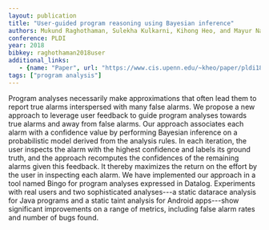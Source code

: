 ```yaml
---
layout: publication
title: "User-guided program reasoning using Bayesian inference"
authors: Mukund Raghothaman, Sulekha Kulkarni, Kihong Heo, and Mayur Naik
conference: PLDI
year: 2018
bibkey: raghothaman2018user
additional_links:
   - {name: "Paper", url: "https://www.cis.upenn.edu/~kheo/paper/pldi18-rakuhena.pdf"}
tags: ["program analysis"]
---
```

Program analyses necessarily make approximations that often lead them to report true alarms interspersed with many false alarms. We propose a new approach to leverage user feedback to guide program analyses towards true alarms and away from false alarms. Our approach associates each alarm with a confidence value by performing Bayesian inference on a probabilistic model derived from the analysis rules. In each iteration, the user inspects the alarm with the highest confidence and labels its ground truth, and the approach recomputes the confidences of the remaining alarms given this feedback. It thereby maximizes the return on the effort by the user in inspecting each alarm. We have implemented our approach in a tool named Bingo for program analyses expressed in Datalog. Experiments with real users and two sophisticated analyses---a static datarace analysis for Java programs and a static taint analysis for Android apps---show significant improvements on a range of metrics, including false alarm rates and number of bugs found.
